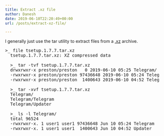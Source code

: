 ```yaml
---
title: Extract .xz file
author: Danesh
date: 2019-06-10T22:20:49+00:00
url: /posts/extract-xz-file/

---
```

I generally just use the tar utility to extract files from a [.xz][1] archive.



<pre class="wp-block-preformatted">&gt;_ file tsetup.1.7.7.tar.xz<br />  tsetup.1.7.7.tar.xz: XZ compressed data<br /><br />  &gt;_ tar -tvf tsetup.1.7.7.tar.xz<br />  drwxrwxr-x preston/preston   0 2019-06-10 05:25 Telegram/<br />  -rwxrwxr-x preston/preston 97436648 2019-06-10 05:24 Telegram/Telegram<br />  -rwxrwxr-x preston/preston  1400643 2019-06-10 04:52 Telegram/Updater<br /><br />  &gt;_ tar -xvf tsetup.1.7.7.tar.xz<br />  Telegram/<br />  Telegram/Telegram<br />  Telegram/Updater<br /><br />  &gt;_ ls -l Telegram/<br />  total 96524<br />  -rwxrwxr-x. 1 user1 user1 97436648 Jun 10 05:24 Telegram<br />  -rwxrwxr-x. 1 user1 user1  1400643 Jun 10 04:52 Updater</pre>

 [1]: https://en.wikipedia.org/wiki/Xz